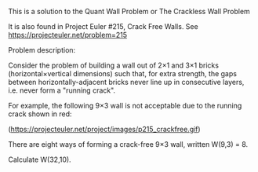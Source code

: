 This is a solution to the Quant Wall Problem or The Crackless Wall Problem

It is also found in Project Euler #215, Crack Free Walls.  See https://projecteuler.net/problem=215

Problem description:

Consider the problem of building a wall out of 2×1 and 3×1 bricks (horizontal×vertical dimensions) such that, for extra strength, the gaps between horizontally-adjacent bricks never line up in consecutive layers, i.e. never form a "running crack".

For example, the following 9×3 wall is not acceptable due to the running crack shown in red:

(https://projecteuler.net/project/images/p215_crackfree.gif)

There are eight ways of forming a crack-free 9×3 wall, written W(9,3) = 8.

Calculate W(32,10).
